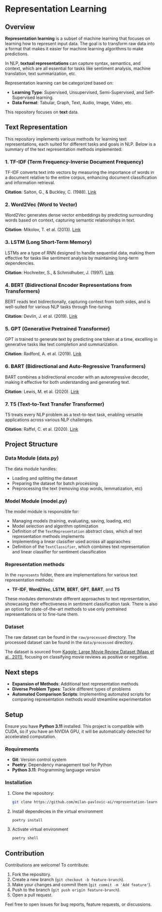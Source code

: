 # Representation Learning

## Overview
**Representation learning** is a subset of machine learning that focuses on learning how to represent input data. The goal is to transform raw data into a format that makes it easier for machine learning algorithms to make predictions.

In NLP, **textual representations** can capture syntax, semantics, and context, which are all essential for tasks like sentiment analysis, machine translation, text summarization, etc.

Representation learning can be categorized based on:
- **Learning Type**: Supervised, Unsupervised, Semi-Supervised, and Self-Supervised learning.
- **Data Format**: Tabular, Graph, Text, Audio, Image, Video, etc. 

This repository focuses on **text** data.

## Text Representation
This repository implements various methods for learning text representations, each suited for different tasks and goals in NLP. Below is a summary of the text representation methods implemented:

### 1. **TF-IDF** (Term Frequency-Inverse Document Frequency)
TF-IDF converts text into vectors by measuring the importance of words in a document relative to the entire corpus, enhancing document classification and information retrieval.

**Citation**: 
Salton, G., & Buckley, C. (1988). [Link](https://doi.org/10.1016/0306-4573(88)90021-0)

### 2. **Word2Vec** (Word to Vector)
Word2Vec generates dense vector embeddings by predicting surrounding words based on context, capturing semantic relationships in text.

**Citation**: 
Mikolov, T. et al. (2013). [Link](https://arxiv.org/abs/1301.3781)

### 3. **LSTM** (Long Short-Term Memory)
LSTMs are a type of RNN designed to handle sequential data, making them effective for tasks like sentiment analysis by maintaining long-term dependencies.

**Citation**: 
Hochreiter, S., & Schmidhuber, J. (1997). [Link](https://doi.org/10.1162/neco.1997.9.8.1735)

### 4. **BERT** (Bidirectional Encoder Representations from Transformers)
BERT reads text bidirectionally, capturing context from both sides, and is well-suited for various NLP tasks through fine-tuning.

**Citation**: 
Devlin, J. et al. (2019). [Link](https://arxiv.org/abs/1810.04805)

### 5. **GPT** (Generative Pretrained Transformer)
GPT is trained to generate text by predicting one token at a time, excelling in generative tasks like text completion and summarization.

**Citation**: 
Radford, A. et al. (2019). [Link](https://cdn.openai.com/transcripts/gpt-2.pdf)

### 6. **BART** (Bidirectional and Auto-Regressive Transformers)
BART combines a bidirectional encoder with an autoregressive decoder, making it effective for both understanding and generating text.

**Citation**: 
Lewis, M. et al. (2020). [Link](https://arxiv.org/abs/1910.13461)

### 7. **T5** (Text-to-Text Transfer Transformer)
T5 treats every NLP problem as a text-to-text task, enabling versatile applications across various NLP challenges.

**Citation**: 
Raffel, C. et al. (2020). [Link](https://arxiv.org/abs/1910.10683)


## Project Structure

### Data Module (data.py)

The data module handles:
- Loading and splitting the dataset
- Preparing the dataset for batch processing
- Preprocessing the text (removing stop words, lemmatization, etc)

### Model Module (model.py)

The model module is responsible for:
- Managing models (training, evaluating, saving, loading, etc)
- Model selection and algorithm optimization
- Definition of the `TextRepresentation` abstract class, which all text representation methods implements
- Implementing a linear classifier used across all appraoches
- Definition of the `TextClassifier`, which combines text representation and linear classifier for sentiment classification

### Representation methods

In the `represents` folder, there are implementations for various text representation methods:
- **TF-IDF**, **Word2Vec**, **LSTM**, **BERT**, **GPT**, **BART**, and **T5**

These modules demonstrate different approaches to text representation, showcasing their effectiveness in sentiment classification task. There is also an option for state-of-the-art methods to use only pretrained representations or to fine-tune them.

### Dataset

The raw dataset can be found in the `raw/processed` directory. The processed dataset can be found in the `data/processed` directory.

The dataset is sourced from [Kaggle: Large Movie Review Dataset (Maas et al., 2011)](https://www.kaggle.com/datasets/hamditarek/imdb-dataset-50k-maas-et-al-2011), focusing on classifying movie reviews as positive or negative.


## Next steps

- **Expansion of Methods**: Additional text representation methods
- **Diverse Problem Types**: Tackle different types of problems
- **Automated Comparison Scripts**: Implementing automated scripts for comparing representation methods would streamline experimentation


## Setup

Ensure you have **Python 3.11** installed. This project is compatible with CUDA, so if you have an NVIDIA GPU, it will be automatically detected for accelerated computation.

### Requirements
- **Git**: Version control system
- **Poetry**: Dependency management tool for Python
- **Python 3.11**: Programming language version

### Installation

1. Clone the repository:
   ```bash
   git clone https://github.com/milan-pavlovic-ai/representation-learning.git
   ```

2. Install dependecies in the virtual environment

   ```bash
   poetry install
   ```
3. Activate virtual environment

   ```bash
   poetry shell
   ```


## Contribution

Contributions are welcome! To contribute:
1. Fork the repository.
2. Create a new branch (`git checkout -b feature-branch`).
3. Make your changes and commit them (`git commit -m 'Add feature'`).
4. Push to the branch (`git push origin feature-branch`).
5. Open a pull request.

Feel free to open issues for bug reports, feature requests, or discussions.
